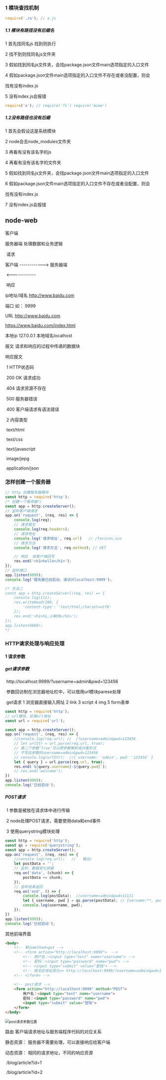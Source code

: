 ### 1 模块查找机制

```javascript
require('./a'); // a.js
```

#####  1.1 模块有路径没有后缀名

 1 首先找同名js 找到则执行

 2 找不到则找同名js文件夹

 3 假如找到同名js文件夹，会找package.json文件main选项指定的入口文件

 4 假如package.json文件main选项指定的入口文件不存在或者没配置，则会

 找有没有index.js

 5 没有index.js会报错



```javascript
require('a'); // require('fs') require('mime')
```

#####  1.2没有路径也没有后缀

 1 首先会假设这是系统模块

 2 node会去node_modules文件夹

 3 再看有没有该名字的js

 4 再看有没有该名字的文件夹

 5 假如找到同名js文件夹，会找package.json文件main选项指定的入口文件

 6 假如package.json文件main选项指定的入口文件不存在或者没配置，则会

 找有没有index.js

 7 没有index.js会报错



## node-web

客户端 

服务器端 处理数据和业务逻辑

​                    请求

客户端     ------------>     服务器端

​                <------------

​                    响应

ip地址/域名 http://www.baidu.com  

端口   如： 9999

URL http://www.baidu.com  

  https://www.baidu.com/index.html

本地ip 127.0.0.1 本地域名localhost 

报文 请求和响应的过程中传递的数据块

响应报文

​	1 HTTP状态码

​		200	OK	请求成功

​		404	请求资源不存在

​		500	服务器错误

​		400	客户端请求有语法错误

​	2 内容类型

​		text/html

​		text/css

​		text/javascript

​		image/jepg

​		application/json

### 怎样创建一个服务器

```javascript
// http 创建服务器模块
const http = require('http');
/* 创建一个服务器*/
const app = http.createServer();
// 监听客户端请求
app.on('request', (req, res) => {
    console.log(req);
    // 请求报文
    console.log(req.headers);
    // 请求地址
    console.log('请求地址', req.url)   // /favicon.ico
    // 请求方法
    console.log('请求方法', req.method); // GET

    // 响应  给客户端回写
    res.end('<h1>hello</h1>');
});
// 监听端口
app.listen(9999);
console.log('服务器已经启动，请访问localhost:9999');

/* 方法二
const app = http.createServer((req, res) => {
    console.log(111);
    res.writeHead(200, {
        'content-type': 'text/html;charset=utf8'
    });
    res.end('<h1>hi,小鲜肉</h1>');
});
app.listen(6688);
*/
```



### HTTP请求处理与响应处理

#### 1 请求参数

##### 	get请求参数

​		http://localhost:9999/?username=admin&pwd=123456

​		参数回访制在浏览器地址栏中，可以借用url模块parese处理

​	get请求 1 浏览器直接输入网址	2 link	3 script	4 img	5 form表单	

```javascript
const http = require('http');
// url模块，处理url地址
const url = require('url');

const app = http.createServer();
app.on('request', (req, res) => {
    //console.log(req.url); //  /?username=admin&pwd=123456
    // let urlStr = url.parse(req.url, true);
    // 第二个参数‘true’可以把参数解析成对象形式
    // 不写此参数时username=admin&pwd=123456
    // console.log(urlStr);  //{ username: 'admin', pwd: '123456' }
    let { query } = url.parse(req.url, true);
    res.end(`${query.username}-${query.pwd}`);
    // res.end('welcome');
})
app.listen(9999);
console.log('已经启动');
```



##### 	POST请求

​	1 参数是被放在请求体中进行传输

​	2 node处理POST请求，需要使用data和end事件

​	3 使用querystring模块处理

```javascript
const http = require('http');
const qs = require('querystring');
const app = http.createServer();
app.on('request', (req, res) => {
    //console.log(req.url);   //   输出/
    let postData = '';
    // 监听，数据变化拼接
    req.on('data', (chunk) => {
        postData += chunk;
    });
    // 监听结束返回
    req.on('end', () => {
        console.log(postData);  //username=admin&pwd=11111
        let { username, pwd } = qs.parse(postData); // {uername:**, pwd:**}
        console.log(username, pwd);
    });
})
app.listen(9999);
console.log('已经启动');
```

其他前端界面

```html
<body>
    <!-- 默认method=get -->
    <!-- <form action="http://localhost:9999">  -->
        <!-- 用户名：<input type="text" name="username"> -->
        <!-- 密码：<input type="password" name="pwd"> -->
        <!-- <input type="submit" value="登陆"> -->
        <!-- 提交后地址变化=> http://localhost:9999/?username=admin&pwd=123456 -->
    <!-- </form> -->
    
    <!-- post请求 -->
    <form action="http://localhost:9999" method="POST"> 
        用户名：<input type="text" name="username">
        密码：<input type="password" name="pwd">
        <input type="submit" value="登陆">
    </form>
</body>
```

<img src="..\img\post请求参数位置.png" alt="post请求参数位置" style="zoom:80%;" />





路由	客户端请求地址与服务端程序代码的对应关系



静态资源： 服务器不需要处理，可以直接响应给客户端

动态资源： 相同的请求地址，不同的响应资源

​					/blog/article?id=1

​					/blog/article?id=2